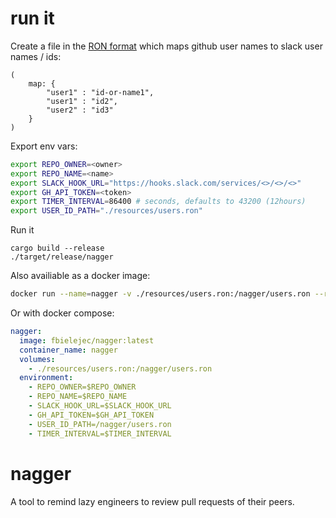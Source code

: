 # run it

Create a file in the [RON format](https://github.com/ron-rs/ron) which maps github user names to slack user names / ids:

```ron
(
    map: {
        "user1" : "id-or-name1",
        "user1" : "id2",
        "user2" : "id3"
    }
)
```

Export env vars:

```bash
export REPO_OWNER=<owner>
export REPO_NAME=<name>
export SLACK_HOOK_URL="https://hooks.slack.com/services/<>/<>/<>"
export GH_API_TOKEN=<token>
export TIMER_INTERVAL=86400 # seconds, defaults to 43200 (12hours)
export USER_ID_PATH="./resources/users.ron"
```

Run it

```
cargo build --release
./target/release/nagger
```

Also availiable as a docker image:

```bash
docker run --name=nagger -v ./resources/users.ron:/nagger/users.ron --rm --env=REPO_OWNER=$REPO_OWNER --env=REPO_NAME=$REPO_NAME --env=SLACK_HOOK_URL=$SLACK_HOOK_URL --env=GH_API_TOKEN=$GH_API_TOKEN --env=USER_ID_PATH=/nagger/users.ron fbielejec/nagger -d
```

Or with docker compose:

```yaml
nagger:
  image: fbielejec/nagger:latest
  container_name: nagger
  volumes:
    - ./resources/users.ron:/nagger/users.ron
  environment:
    - REPO_OWNER=$REPO_OWNER
    - REPO_NAME=$REPO_NAME
    - SLACK_HOOK_URL=$SLACK_HOOK_URL
    - GH_API_TOKEN=$GH_API_TOKEN
    - USER_ID_PATH=/nagger/users.ron
    - TIMER_INTERVAL=$TIMER_INTERVAL
```
# nagger

A tool to remind lazy engineers to review pull requests of their peers.

